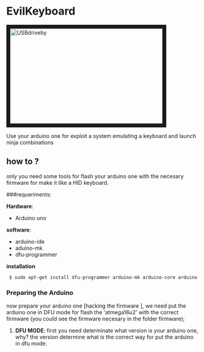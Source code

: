 # EvilKeyboard

<img src="https://www.arduino.cc/new_home/assets/illu-arduino-UNO.png" alt="USBdriveby" width="400" height="250" border="10">


Use your arduino one for exploit a system emulating a keyboard and launch ninja combinations

## how to ?

only you need some tools for flash your arduino one with the necesary firmware for make it like a HID keyboard.

###requeriments: 

**Hardware**:

* Arduino uno

**software**:

* arduino-ide
* aduino-mk
* dfu-programmer
 

**installation**

` 
$ sudo apt-get install dfu-programmer arduino-mk arduino-core arduino
`

### Preparing the Arduino 

now prepare your arduino one [hacking the firmware ], we need put the arduino one in DFU mode for flash the 'atmega16u2'  with the correct firmware (you could see the firmware necesary in the folder firmware);

1. **DFU MODE**:
first you need determinate what version is your arduino one, why? the version determine what is the correct way for put the arduino in dfu mode.








